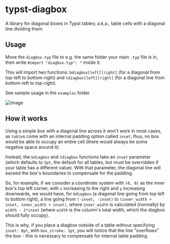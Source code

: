 # typst-diagbox
A library for diagonal boxes in Typst tables; a.k.a.,
table cells with a diagonal line dividing them.

## Usage

Move the `diagbox.typ` file to e.g. the same folder
your main `.typ` file is in, then write
`#import "diagbox.typ": *` inside it.

This will import two functions:
`bdiagbox[left][right]` (for a diagonal from top-left
to bottom-right) and `tdiagbox[left][right]` (for a
diagonal line from bottom-left to top-right).

See sample usage in the `examples` folder.

![image](https://user-images.githubusercontent.com/9021226/227755001-a3a8b865-3de9-45be-869f-1ba755133f55.png)


## How it works

Using a simple box with a diagonal line across it won't work in
most cases, as `table`s come with an internal padding option
called `inset`; thus, no box would be able to occupy an entire
cell (there would always be some negative space around it).

Instead, the `bdiagbox` and `tdiagbox` functions take an `inset`
parameter (which defaults to `5pt`, the default for all tables,
but must be overridden if your table has a different value).
With that parameter, the diagonal line will exceed the box's
boundaries to compensate for the padding.

So, for example, if we consider a coordinate system with `(0, 0)`
as the inner box's top left corner, with `x` increasing to the right
and `y` increasing downwards, we would have, for `bdiagbox`
(a diagonal line going from top left to bottom right),
a line going from `(-inset, -inset)` to
`(inner_width + inset, inner_width + inset)`, where
`inner_width` is calculated (normally) by `width - 2*inset`
(where `width` is the column's total width, which the diagbox
should fully occupy).

This is why, if you place a diagbox outside of a table
without specifying `inset: 0pt`, with `box_stroke: 1pt`, you will
notice that the line "overflows" the box - this is necessary to
compensate for internal table padding.
